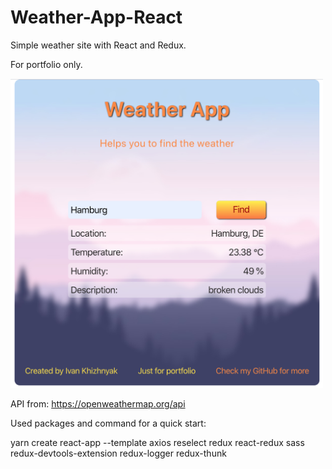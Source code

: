 # Weather-App-React
 Simple weather site with React and Redux.
 
For portfolio only.

<img src="src/images/Screenshot.png" width="500px">
 
 
API from: https://openweathermap.org/api

Used packages and command for a quick start:

yarn create react-app --template axios reselect redux react-redux sass redux-devtools-extension redux-logger redux-thunk
